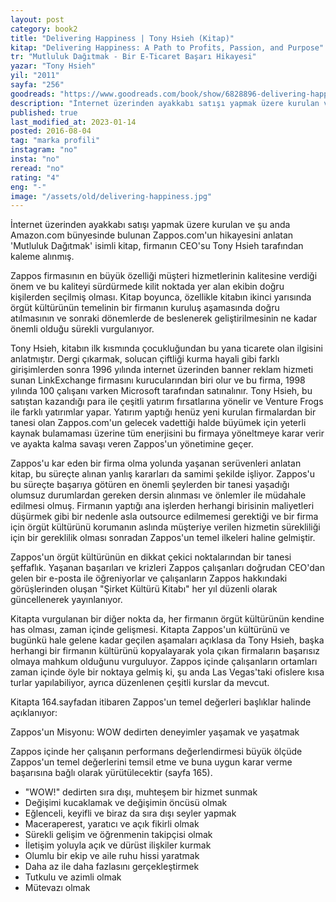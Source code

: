 ```yaml
---
layout: post  
category: book2  
title: "Delivering Happiness | Tony Hsieh (Kitap)"  
kitap: "Delivering Happiness: A Path to Profits, Passion, and Purpose"  
tr: "Mutluluk Dağıtmak - Bir E-Ticaret Başarı Hikayesi"  
yazar: "Tony Hsieh"  
yil: "2011"  
sayfa: "256"  
goodreads: "https://www.goodreads.com/book/show/6828896-delivering-happiness"
description: "İnternet üzerinden ayakkabı satışı yapmak üzere kurulan ve şu anda Amazon.com bünyesinde bulunan Zappos.com'un hikayesini anlatan 'Mutluluk Dağıtmak' isimli kitap, firmanın CEO'su Tony Hsieh tarafından kaleme alınmış."
published: true
last_modified_at: 2023-01-14
posted: 2016-08-04
tag: "marka profili"
instagram: "no"
insta: "no"
reread: "no"
rating: "4"
eng: "-"
image: "/assets/old/delivering-happiness.jpg"
---
```


İnternet üzerinden ayakkabı satışı yapmak üzere kurulan ve şu anda Amazon.com bünyesinde bulunan Zappos.com'un hikayesini anlatan 'Mutluluk Dağıtmak' isimli kitap, firmanın CEO'su Tony Hsieh tarafından kaleme alınmış.  
  
Zappos firmasının en büyük özelliği müşteri hizmetlerinin kalitesine verdiği önem ve bu kaliteyi sürdürmede kilit noktada yer alan ekibin doğru kişilerden seçilmiş olması. Kitap boyunca, özellikle kitabın ikinci yarısında örgüt kültürünün temelinin bir firmanın kuruluş aşamasında doğru atılmasının ve sonraki dönemlerde de beslenerek geliştirilmesinin ne kadar önemli olduğu sürekli vurgulanıyor.  
  
Tony Hsieh, kitabın ilk kısmında çocukluğundan bu yana ticarete olan ilgisini anlatmıştır. Dergi çıkarmak, solucan çiftliği kurma hayali gibi farklı girişimlerden sonra 1996 yılında internet üzerinden banner reklam hizmeti sunan LinkExchange firmasını kurucularından biri olur ve bu firma, 1998 yılında 100 çalışanı varken Microsoft tarafından satınalınır. Tony Hsieh, bu satıştan kazandığı para ile çeşitli yatırım fırsatlarına yönelir ve Venture Frogs ile farklı yatırımlar yapar. Yatırım yaptığı henüz yeni kurulan firmalardan bir tanesi olan Zappos.com'un gelecek vadettiği halde büyümek için yeterli kaynak bulamaması üzerine tüm enerjisini bu firmaya yöneltmeye karar verir ve ayakta kalma savaşı veren Zappos'un yönetimine geçer.  
  
Zappos'u kar eden bir firma olma yolunda yaşanan serüvenleri anlatan kitap, bu süreçte alınan yanlış kararları da samimi şekilde işliyor. Zappos'u bu süreçte başarıya götüren en önemli şeylerden bir tanesi yaşadığı olumsuz durumlardan gereken dersin alınması ve önlemler ile müdahale edilmesi olmuş. Firmanın yaptığı ana işlerden herhangi birisinin maliyetleri düşürmek gibi bir nedenle asla outsource edilmemesi gerektiği ve bir firma için örgüt kültürünü korumanın aslında müşteriye verilen hizmetin sürekliliği için bir gereklilik olması sonradan Zappos'un temel ilkeleri haline gelmiştir.  
  
Zappos'un örgüt kültürünün en dikkat çekici noktalarından bir tanesi şeffaflık. Yaşanan başarıları ve krizleri Zappos çalışanları doğrudan CEO'dan gelen bir e-posta ile öğreniyorlar ve çalışanların Zappos hakkındaki görüşlerinden oluşan "Şirket Kültürü Kitabı" her yıl düzenli olarak güncellenerek yayınlanıyor.  
  
Kitapta vurgulanan bir diğer nokta da, her firmanın örgüt kültürünün kendine has olması, zaman içinde gelişmesi. Kitapta Zappos'un kültürünü ve bugünkü hale gelene kadar geçilen aşamaları açıklasa da Tony Hsieh, başka herhangi bir firmanın kültürünü kopyalayarak yola çıkan firmaların başarısız olmaya mahkum olduğunu vurguluyor. Zappos içinde çalışanların ortamları zaman içinde öyle bir noktaya gelmiş ki, şu anda Las Vegas'taki ofislere kısa turlar yapılabiliyor, ayrıca düzenlenen çeşitli kurslar da mevcut.  
  
Kitapta 164.sayfadan itibaren Zappos'un temel değerleri başlıklar halinde açıklanıyor:  
  
Zappos'un Misyonu: WOW dedirten deneyimler yaşamak ve yaşatmak  
  
Zappos içinde her çalışanın performans değerlendirmesi büyük ölçüde Zappos'un temel değerlerini temsil etme ve buna uygun karar verme başarısına bağlı olarak yürütülecektir (sayfa 165).

-   "WOW!" dedirten sıra dışı, muhteşem bir hizmet sunmak
-   Değişimi kucaklamak ve değişimin öncüsü olmak
-   Eğlenceli, keyifli ve biraz da sıra dışı seyler yapmak
-   Maceraperest, yaratıcı ve açık fikirli olmak
-   Sürekli gelişim ve öğrenmenin takipçisi olmak
-   İletişim yoluyla açık ve dürüst ilişkiler kurmak
-   Olumlu bir ekip ve aile ruhu hissi yaratmak
-   Daha az ile daha fazlasını gerçekleştirmek
-   Tutkulu ve azimli olmak
-   Mütevazı olmak

